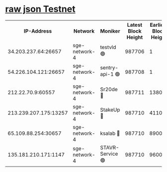 
[raw json Testnet](https://rpc-check.sget.stavr.tech/sget/rpc-sget-result.json)
=


<table><tr><th>IP-Address</th><th>Network</th><th>Moniker</th><th>Latest Block Height</th><th>Earliest Block Height</th><th>Catching Up</th><th>Tx Index</th><th>Voting Power</th><th>Scan Time</th></tr><tr><td>34.203.237.64:26657</td><td>sge-network-4</td><td>testvld 🟢</td><td>987706</td><td>1</td><td>False</td><td>on</td><td>0</td><td>2024-01-07T00:27:24.386309061UTC</td></tr><tr><td>54.226.104.121:26657</td><td>sge-network-4</td><td>sentry-api-1 🟢</td><td>987708</td><td>1</td><td>False</td><td>on</td><td>0</td><td>2024-01-07T00:27:37.311193282UTC</td></tr><tr><td>212.22.70.9:60557</td><td>sge-network-4</td><td>Sr20de 🔴</td><td>987711</td><td>138001</td><td>False</td><td>on</td><td>99</td><td>2024-01-07T00:27:51.032482019UTC</td></tr><tr><td>213.239.207.175:13257</td><td>sge-network-4</td><td>StakeUp 🔴</td><td>987710</td><td>411001</td><td>False</td><td>off</td><td>100</td><td>2024-01-07T00:27:45.713203601UTC</td></tr><tr><td>65.109.88.254:30657</td><td>sge-network-4</td><td>ksalab 🔴</td><td>987710</td><td>890001</td><td>False</td><td>off</td><td>538</td><td>2024-01-07T00:27:48.531690188UTC</td></tr><tr><td>135.181.210.171:1147</td><td>sge-network-4</td><td>STAVR-Service 🟢</td><td>987710</td><td>960001</td><td>False</td><td>on</td><td>0</td><td>2024-01-07T00:27:46.020724132UTC</td></tr></table>
